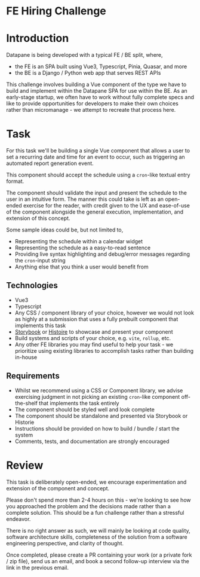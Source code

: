 # FE Hiring Challenge

# Introduction

Datapane is being developed with a typical FE / BE split, where,
- the FE is an SPA built using Vue3, Typescript, Pinia, Quasar, and more
- the BE is a Django / Python web app that serves REST APIs

This challenge involves building a Vue component of the type we have to build and implement within the Datapane SPA for use within the BE. As an early-stage startup, we often have to work without fully complete specs and like to provide opportunities for developers to make their own choices rather than micromanage - we attempt to recreate that process here.

# Task

For this task we'll be building a single Vue component that allows a user to set a recurring date and time for an event to occur, such as triggering an automated report generation event.

This component should accept the schedule using a `cron`-like textual entry format.

The component should validate the input and present the schedule to the user in an intuitive form. The manner this could take is left as an open-ended exercise for the reader, with credit given to the UX and ease-of-use of the component alongside the general execution, implementation, and extension of this concept.

Some sample ideas could be, but not limited to,
- Representing the schedule within a calendar widget
- Representing the schedule as a easy-to-read sentence
- Providing live syntax highlighting and debug/error messages regarding the `cron`-input string
- Anything else that you think a user would benefit from

## Technologies

- Vue3
- Typescript
- Any CSS / component library of your choice, however we would not look as highly at a submission that uses a fully prebuilt component that implements this task
- [Storybook](https://storybook.js.org/) or [Histoire](https://histoire.dev/) to showcase and present your component
- Build systems and scripts of your choice, e.g. `vite`, `rollup`, etc.
- Any other FE libraries you may find useful to help your task - we prioritize using existing libraries to accomplish tasks rather than building in-house

## Requirements

- Whilst we recommend using a CSS or Component library, we advise exercising judgment in not picking an existing `cron`-like component off-the-shelf that implements the task entirely
- The component should be styled well and look complete
- The component should be standalone and presented via Storybook or Historie
- Instructions should be provided on how to build / bundle / start the system
- Comments, tests, and documentation are strongly encouraged

# Review

This task is deliberately open-ended, we encourage experimentation and extension of the component and concept.

Please don't spend more than 2-4 hours on this - we're looking to see how you approached the problem and the decisions made rather than a complete solution. This should be a fun challenge rather than a stressful endeavor.

There is no right answer as such, we will mainly be looking at code quality, software architecture skills, completeness of the solution from a software engineering perspective, and clarity of thought.

Once completed, please create a PR containing your work (or a private fork / zip file), send us an email, and book a second follow-up interview via the link in the previous email.
